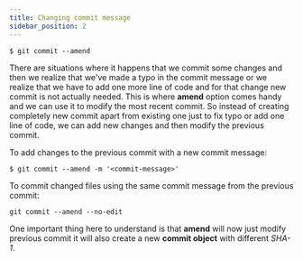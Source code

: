 ```yaml
---
title: Changing commit message
sidebar_position: 2
---
```


`$ git commit --amend`

There are situations where it happens that we commit some changes and then we realize that we've made a typo in the commit message or we realize that
we have to add one more line of code and for that change new commit is not actually needed.
This is where **amend** option comes handy and we can use it to modify the most recent commit.
So instead of creating completely new commit apart from existing one just to fix typo or add one line of code,
we can add new changes and then modify the previous commit.

To add changes to the previous commit with a new commit message:

`$ git commit --amend -m '<commit-message>'`

To commit changed files using the same commit message from the previous commit:

`git commit --amend --no-edit`

One important thing here to understand is that **amend** will now just modify previous commit it will also create a new **commit object** with different *SHA-1*.
